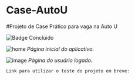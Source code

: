 # Case-AutoU
#Projeto de Case Prático para vaga na Auto U

![Badge Conclúido](https://img.shields.io/static/v1?label=STATUS&message=CONCLUÍDO&color=green&style=flat-square)

![home](https://user-images.githubusercontent.com/113362701/201491348-e02d1bdd-9e3d-4a10-a13e-c031d365f8d9.png)
*Página inicial do aplicativo.*

![image](https://user-images.githubusercontent.com/113362701/201491410-68d33e51-2aa8-4538-bbb5-d0b4334b28af.png)
*Página do usuário logado.*


```
Link para utilizar o teste do projeto em breve:
```
